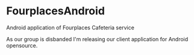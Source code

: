 # FourplacesAndroid
Android application of Fourplaces Cafeteria service

As our group is disbanded I'm releasing our client application for Android opensource.
